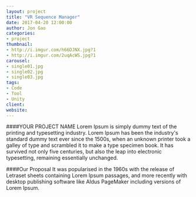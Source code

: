 ```yaml
---
layout: project
title: "VR Sequence Manager"
date: 2017-04-20 12:00:00
author: Jon Gao
categories:
- project
thumbnail:
- http://i.imgur.com/h66DJNX.jpg?1
- http://i.imgur.com/2uqAcWS.jpg?1
carousel:
- single01.jpg
- single02.jpg
- single03.jpg
tags:
- Code
- Tool
- Unity
client: 
website: 
---
```

####YOUR PROJECT NAME
Lorem Ipsum is simply dummy text of the printing and typesetting industry. Lorem Ipsum has been the industry's standard dummy text ever since the 1500s, when an unknown printer took a galley of type and scrambled it to make a type specimen book. It has survived not only five centuries, but also the leap into electronic typesetting, remaining essentially unchanged.

####Our Proposal
It was popularised in the 1960s with the release of Letraset sheets containing Lorem Ipsum passages, and more recently with desktop publishing software like Aldus PageMaker including versions of Lorem Ipsum.

